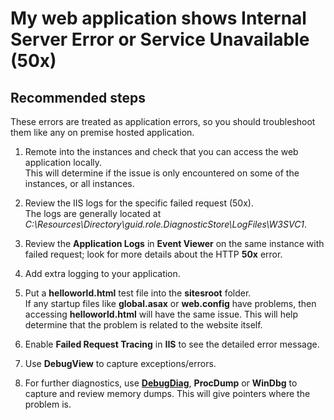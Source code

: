 <properties 
	pageTitle="My web application shows Internal Server Error or Service Unavailable (50x)"
	description="My web application shows Internal Server Error or Service Unavailable (50x)"
	service="microsoft.classiccompute"
	resource="domainnames"
	authors="jluk"
	displayOrder="4"
	selfHelpType="resource"
	supportTopicIds=""
	resourceTags=""	 
	productPesIds=""
	cloudEnvironments="public"
/>

# My web application shows Internal Server Error or Service Unavailable (50x)

## **Recommended steps**
These errors are treated as application errors, so you should troubleshoot them like any on premise hosted application.  

1.	Remote into the instances and check that you can access the web application locally. <br> 
This will determine if the issue is only encountered on some of the instances, or all instances.

2.	Review the IIS logs for the specific failed request (50x). <br>
The logs are generally located at *C:\Resources\Directory\guid.role.DiagnosticStore\LogFiles\W3SVC1*.

3.	Review the **Application Logs** in **Event Viewer** on the same instance with failed request; look for more details about the HTTP **50x** error.

4.	Add extra logging to your application.<br>

5.  Put a **helloworld.html** test file into the **sitesroot** folder. <br>
If any startup files like **global.asax** or **web.config** have problems, then accessing **helloworld.html** will have the same issue. This will help determine that the problem is related to the website itself.

6.  Enable **Failed Request Tracing** in **IIS** to see the detailed error message.

7.	Use **DebugView** to capture exceptions/errors.

8.	For further diagnostics, use **[DebugDiag](https://msdn.microsoft.com/library/ff420662.aspx)**, **ProcDump** or **WinDbg** to capture and review memory dumps. This will give pointers where the problem is.
